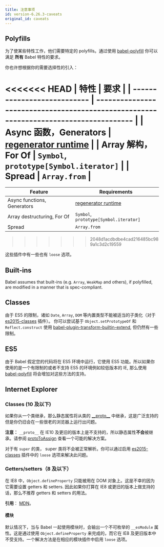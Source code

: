 ```yaml
---
title: 注意事项
id: version-6.26.3-caveats
original_id: caveats
---
```


## Polyfills

为了使某些特性工作，他们需要特定的 polyfills。通过使用 [babel-polyfill](polyfill.md) 你可以满足 **所有** Babel 特性的要求。

你也许想根据你的需要选择性的引入：

<<<<<<< HEAD
| 特性                     | 要求                                                                          |
| --------------------------- | ------------------------------------------------------------------------------------- |
| Async 函数，Generators | [regenerator runtime](https://github.com/facebook/regenerator/tree/master/packages/regenerator-runtime) |
| Array 解构，For Of | `Symbol`, `prototype[Symbol.iterator]`                                                |
| Spread                      | `Array.from`                                                                          |
=======
| Feature                     | Requirements                                                                                            |
| --------------------------- | ------------------------------------------------------------------------------------------------------- |
| Async functions, Generators | [regenerator runtime](https://github.com/facebook/regenerator/tree/master/packages/regenerator-runtime) |
| Array destructuring, For Of | `Symbol`, `prototype[Symbol.iterator]`                                                                  |
| Spread                      | `Array.from`                                                                                            |
>>>>>>> 2048d1acdbdbe4cad216485bc989a1c3d2c19559

这些插件中有一些也有 `loose` 选项。

## Built-ins

Babel assumes that built-ins (e.g. `Array`, `WeakMap` and others), if polyfilled, are modified in a manner that is spec-compliant.

## Classes

由于 ES5 的限制，诸如 `Date`, `Array`, `DOM` 等内置类型不能被适当的子类化（对于 [es2015-classes](babel-plugin-transform-es2015-classes) 插件）。
你可以尝试基于 `Object.setPrototypeOf` 和 `Reflect.construct` 使用 [babel-plugin-transform-builtin-extend](https://github.com/loganfsmyth/babel-plugin-transform-builtin-extend), 但仍然有一些限制。

## ES5

由于 Babel 假定您的代码将在 ES5 环境中运行，它使用 ES5 功能。所以如果你使用的是一个有限制的或者不支持 ES5 的环境例如较低版本的 IE, 那么使用 [babel-polyfill](polyfill.md) 将会增加对这些方法的支持。

## Internet Explorer

### Classes (10 及以下)

如果你从一个类继承，那么静态属性将从类的 [\_\_proto\_\_](https://developer.mozilla.org/en-US/docs/Web/JavaScript/Reference/Global_Objects/Object/proto) 中继承，这是广泛支持的但是你仍旧会在一些很老的浏览器上运行出问题。

**注意：** `__proto__` 在 IE10 及更旧的版本上是不支持的，所以静态属性**不会**被继承。请参阅 [protoToAssign](babel-plugin-transform-proto-to-assign) 查看一个可能的解决方案。

对于有 `super` 的类， super 类将不会被正常解析。你可以通过启用 [es2015-classes](babel-plugin-transform-es2015-classes) 插件中的 `loose` 选项来解决此问题。

### Getters/setters（8 及以下）

在 IE8 中，`Object.defineProperty` 只能被用在 DOM 对象上。这是不幸的因为它需要设置 getters 和 setters. 因此如果你打算在 IE8 或更旧的版本上做支持的话，那么不推荐 getters 和 setters 的用法。

**引用**： [MDN](https://developer.mozilla.org/en/docs/Web/JavaScript/Reference/Global_Objects/Object/defineProperty#Internet_Explorer_8_specific_notes)。

#### 模块

默认情况下，当与 Babel 一起使用模块时，会输出一个不可枚举的 `__esModule` 属性。这是通过使用  `Object.defineProperty` 来完成的，而它在 IE8 及更旧版本中不受支持。一个解决方法是在相应的模块插件中启用 `loose` 选项。

